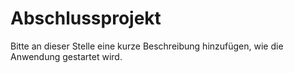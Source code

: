 # Abschlussprojekt

Bitte an dieser Stelle eine kurze Beschreibung hinzufügen, wie die Anwendung gestartet wird.
